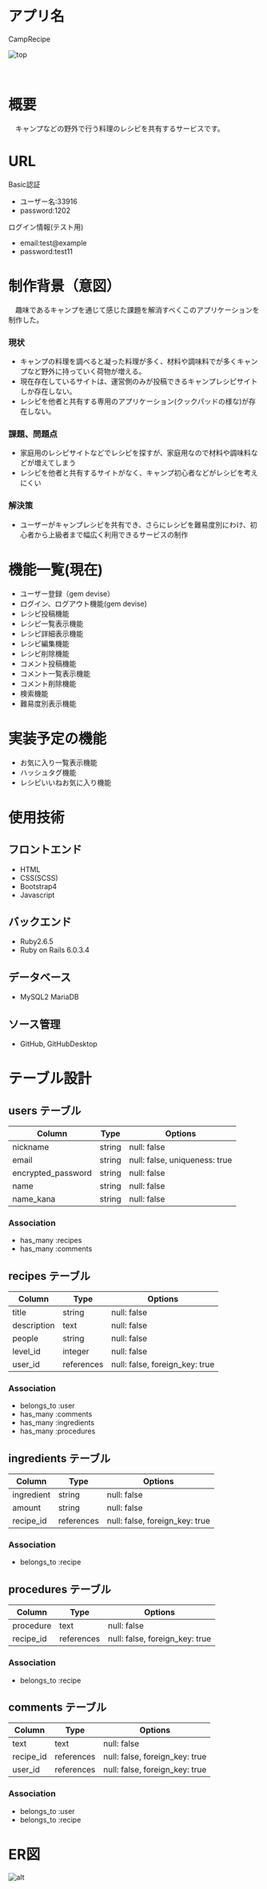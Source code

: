 # アプリ名
CampRecipe

![top](readme画像/toppage1.gif)

<br>

# 概要
　キャンプなどの野外で行う料理のレシピを共有するサービスです。

# URL

Basic認証
- ユーザー名:33916
- password:1202

ログイン情報(テスト用)
- email:test@example
- password:test11

# 制作背景（意図）
　趣味であるキャンプを通じて感じた課題を解消すべくこのアプリケーションを制作した。

### 現状 <br>
- キャンプの料理を調べると凝った料理が多く、材料や調味料でが多くキャンプなど野外に持っていく荷物が増える。
- 現在存在しているサイトは、運営側のみが投稿できるキャンプレシピサイトしか存在しない。
- レシピを他者と共有する専用のアプリケーション(クックパッドの様な)が存在しない。

### 課題、問題点 <br>
- 家庭用のレシピサイトなどでレシピを探すが、家庭用なので材料や調味料などが増えてしまう
- レシピを他者と共有するサイトがなく、キャンプ初心者などがレシピを考えにくい

### 解決策
- ユーザーがキャンプレシピを共有でき、さらにレシピを難易度別にわけ、初心者から上級者まで幅広く利用できるサービスの制作

# 機能一覧(現在)
- ユーザー登録（gem devise）
- ログイン、ログアウト機能(gem devise)
- レシピ投稿機能
- レシピ一覧表示機能
- レシピ詳細表示機能
- レシピ編集機能
- レシピ削除機能
- コメント投稿機能
- コメント一覧表示機能
- コメント削除機能
- 検索機能
- 難易度別表示機能

# 実装予定の機能
- お気に入り一覧表示機能
- ハッシュタグ機能
- レシピいいねお気に入り機能

# 使用技術
## フロントエンド
- HTML
- CSS(SCSS)
- Bootstrap4
- Javascript

## バックエンド
- Ruby2.6.5
- Ruby on Rails 6.0.3.4

## データベース
- MySQL2 MariaDB

## ソース管理
- GitHub, GitHubDesktop



# テーブル設計

## users テーブル

| Column             | Type    | Options                       |
| ------------------ | ------- | ----------------------------- |
| nickname           | string  | null: false                   |
| email              | string  | null: false, uniqueness: true |
| encrypted_password | string  | null: false                   |
| name               | string  | null: false                   |
| name_kana          | string  | null: false                   |

### Association

- has_many :recipes
- has_many :comments

## recipes テーブル

| Column      | Type       | Options                        |
| ----------- | ---------- | ------------------------------ |
| title       | string     | null: false                    |
| description | text       | null: false                    |
| people      | string     | null: false                    |
| level_id    | integer    | null: false                    |
| user_id     | references | null: false, foreign_key: true |

### Association
- belongs_to :user
- has_many :comments
- has_many :ingredients
- has_many :procedures

## ingredients テーブル

| Column     | Type       | Options                        |
| ---------- | ---------- | ------------------------------ |
| ingredient | string     | null: false                    |
| amount     | string     | null: false                    |
| recipe_id  | references | null: false, foreign_key: true |

### Association
- belongs_to :recipe

## procedures テーブル

| Column    | Type       | Options                        |
| --------- | ---------- | ------------------------------ |
| procedure | text       | null: false                    |
| recipe_id | references | null: false, foreign_key: true |

### Association
- belongs_to :recipe

## comments テーブル

| Column    | Type       | Options                        |
| --------- | ---------- | ------------------------------ |
| text      | text       | null: false                    |
| recipe_id | references | null: false, foreign_key: true |
| user_id   | references | null: false, foreign_key: true |

### Association
- belongs_to :user
- belongs_to :recipe

# ER図
![alt](readme画像/er図.png)